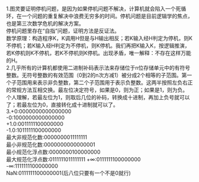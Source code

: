 1.图灵要证明停机问题，是因为如果停机问题不解决，计算机就会陷入一个死循环，在一个问题的重复解决中浪费无穷多的时间。停机问题是目前逻辑学的焦点，也是第三次数学危机的解决方案。  
停机问题里存在“自指”问题，证明方法是反证法。  
数学原理：构造程序K，K调用H但是与H输出相反；若K输入经H判定为停机，则K不停机；若K输入经H判定为不停机，则K停机。我们再把K输入K，按逻辑推演，若K停机则K不停机，若K不停机则K停机。出现矛盾，唯一解释：不存在这样万能的H。  
2.几乎所有的计算机都使用二进制补码表示法来存储位于n位存储单元中的有符号整数。无符号整数的有效范围（0到2的n次方减1）被分成2个相等的子范围。第一个子范围用来表示非负整数，第二个子范围用于表示负整数。这两半按照左负右正的常规方法互相交换。最左位决定符号，如果是0，则为正；如果是1，则为负。个人理解，若最左位为1，则取后几位的补码，转换成十进制，再加上负号就可以了；若最左位为0，直接转化成十进制就可以了。  
3.+0:0000000000000000  
  -0:1000000000000000  
+1.0:0011111100000000  
-1.0:1011111100000000  
最大非规范化数:0000000011111111  
最小非规范化数:0000000000000001  
最小规范化浮点数:0000000100000000  
最大规范化浮点数:0111111011111111
+∞:0111111100000000  
-∞:1111111100000000  
NaN:0111111100000001(后八位只要有一个不是0就行)